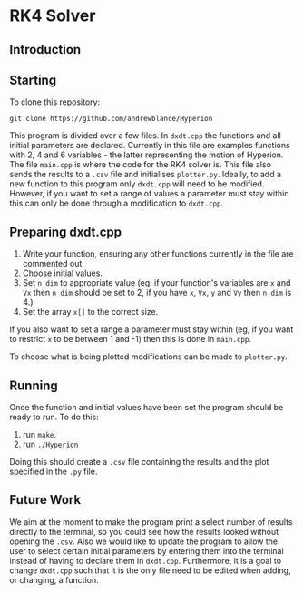 # RK4 Solver

## Introduction


## Starting
To clone this repository:
```
git clone https://github.com/andrewblance/Hyperion
```

This program is divided over a few files. In ```dxdt.cpp``` the functions and all initial parameters are declared. Currently in this file are examples functions with 2, 4 and 6 variables - the latter representing the motion of Hyperion. The file ```main.cpp``` is where the code for the RK4 solver is. This file also sends the results to a ```.csv``` file and initialises ```plotter.py```. 
Ideally, to add a new function to this program only ```dxdt.cpp``` will need to be modified. However, if you want to set a range of values a parameter must stay within this can only be done through a modification to ```dxdt.cpp```.

## Preparing dxdt.cpp
   1. Write your function, ensuring any other functions currently in the file are commented out.
   2. Choose initial values.
   3. Set ```n_dim``` to appropriate value (eg. if your function's variables are ```x``` and ```Vx``` then ```n_dim``` should be set to 2, if you have ```x```, ```Vx```, ```y``` and ```Vy``` then ```n_dim``` is 4.)
   4. Set the array ```x[]``` to the correct size.

If you also want to set a range a parameter must stay within (eg, if you want to restrict ```x``` to be between 1 and -1) then this is done in ```main.cpp```.

To choose what is being plotted modifications can be made to ```plotter.py```.

## Running 
Once the function and initial values have been set the program should be ready to run. To do this:
   1. run ```make```.
   2. run ```./Hyperion```

Doing this should create a ```.csv``` file containing the results and the plot specified in the ```.py``` file.

## Future Work
We aim at the moment to make the program print a select number of results directly to the terminal, so you could see how the results looked without opening the ```.csv```. Also we would like to update the program to allow the user to select certain initial parameters by entering them into the terminal instead of having to declare them in ```dxdt.cpp```. Furthermore, it is a goal to change ```dxdt.cpp``` such that it is the only file need to be edited when adding, or changing, a function.






